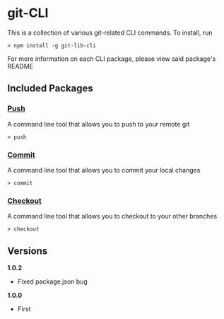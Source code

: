 # git-CLI

This is a collection of various git-related CLI commands. To install, run

    > npm install -g git-lib-cli

For more information on each CLI package, please view said package's README

## Included Packages

### [Push](/node_modules/push-cli/README.md)

A command line tool that allows you to push to your remote git

    > push

### [Commit](/node_modules/commit-cli/README.md)

A command line tool that allows you to commit your local changes

    > commit

### [Checkout](/node_modules/checkout-cli/README.md)

A command line tool that allows you to checkout to your other branches

    > checkout

## Versions

**1.0.2**
* Fixed package.json bug

**1.0.0**
* First
